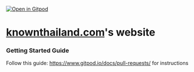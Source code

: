 [![Open in Gitpod](https://gitpod.io/button/open-in-gitpod.svg)](https://gitpod.io/#https://github.com/knownastheway/knownthailand.com)


# [knownthailand.com](https://knownthailand.com)'s website

### Getting Started Guide

Follow this guide: https://www.gitpod.io/docs/pull-requests/ for instructions
